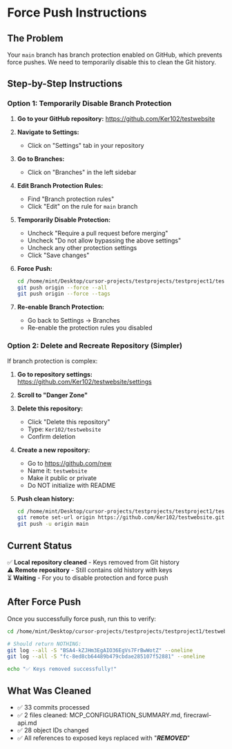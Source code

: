 # Force Push Instructions

## The Problem

Your `main` branch has branch protection enabled on GitHub, which prevents force pushes. We need to temporarily disable this to clean the Git history.

## Step-by-Step Instructions

### Option 1: Temporarily Disable Branch Protection

1. **Go to your GitHub repository:**
   https://github.com/Ker102/testwebsite

2. **Navigate to Settings:**
   - Click on "Settings" tab in your repository

3. **Go to Branches:**
   - Click on "Branches" in the left sidebar

4. **Edit Branch Protection Rules:**
   - Find "Branch protection rules"
   - Click "Edit" on the rule for `main` branch

5. **Temporarily Disable Protection:**
   - Uncheck "Require a pull request before merging"
   - Uncheck "Do not allow bypassing the above settings"
   - Uncheck any other protection settings
   - Click "Save changes"

6. **Force Push:**
   ```bash
   cd /home/mint/Desktop/cursor-projects/testprojects/testproject1/testwebsite/next-app
   git push origin --force --all
   git push origin --force --tags
   ```

7. **Re-enable Branch Protection:**
   - Go back to Settings → Branches
   - Re-enable the protection rules you disabled

### Option 2: Delete and Recreate Repository (Simpler)

If branch protection is complex:

1. **Go to repository settings:**
   https://github.com/Ker102/testwebsite/settings

2. **Scroll to "Danger Zone"**

3. **Delete this repository:**
   - Click "Delete this repository"
   - Type: `Ker102/testwebsite`
   - Confirm deletion

4. **Create a new repository:**
   - Go to https://github.com/new
   - Name it: `testwebsite`
   - Make it public or private
   - Do NOT initialize with README

5. **Push clean history:**
   ```bash
   cd /home/mint/Desktop/cursor-projects/testprojects/testproject1/testwebsite/next-app
   git remote set-url origin https://github.com/Ker102/testwebsite.git
   git push -u origin main
   ```

## Current Status

✅ **Local repository cleaned** - Keys removed from Git history  
⚠️ **Remote repository** - Still contains old history with keys  
⏳ **Waiting** - For you to disable protection and force push

## After Force Push

Once you successfully force push, run this to verify:

```bash
cd /home/mint/Desktop/cursor-projects/testprojects/testproject1/testwebsite/next-app

# Should return NOTHING:
git log --all -S "BSA4-kZJHm3EgAIO36EgVs7FrBwWotZ" --oneline
git log --all -S "fc-8ed8cb64489b479cbdae285107f52881" --oneline

echo "✅ Keys removed successfully!"
```

## What Was Cleaned

- ✅ 33 commits processed
- ✅ 2 files cleaned: MCP_CONFIGURATION_SUMMARY.md, firecrawl-api.md
- ✅ 28 object IDs changed
- ✅ All references to exposed keys replaced with "***REMOVED***"

